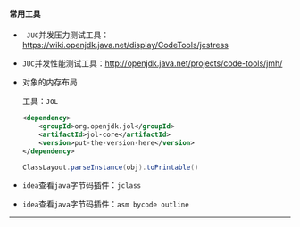 #### 常用工具

- `	JUC`并发压力测试工具：https://wiki.openjdk.java.net/display/CodeTools/jcstress

- `JUC`并发性能测试工具：http://openjdk.java.net/projects/code-tools/jmh/

- 对象的内存布局

  工具：`JOL`

  ```xml
  <dependency>
      <groupId>org.openjdk.jol</groupId>
      <artifactId>jol-core</artifactId>
      <version>put-the-version-here</version>
  </dependency>
  ```
  
  ```java
  ClassLayout.parseInstance(obj).toPrintable()
  ```
  

- `idea`查看`java`字节码插件：`jclass`

- `idea`查看`java`字节码插件：`asm bycode outline`



------



